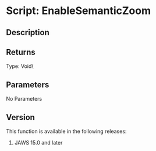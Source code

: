 # Script: EnableSemanticZoom

## Description

## Returns

Type: Void\

## Parameters

No Parameters

## Version

This function is available in the following releases:

1.  JAWS 15.0 and later

